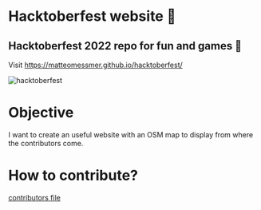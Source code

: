 # Hacktoberfest website 🎃
## Hacktoberfest 2022 repo for fun and games 🎃

Visit https://matteomessmer.github.io/hacktoberfest/

![hacktoberfest](https://user-images.githubusercontent.com/40521259/190178633-18f63e6f-654f-41fa-ae48-a10007f5885d.png)

# Objective
I want to create an useful website with an OSM map to display from where the contributors come.

# How to contribute?
[contributors file](CONTRIBUTING.md)
